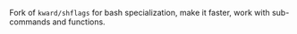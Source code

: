 Fork of `kward/shflags` for bash specialization, make it faster, work
with sub-commands and functions.
